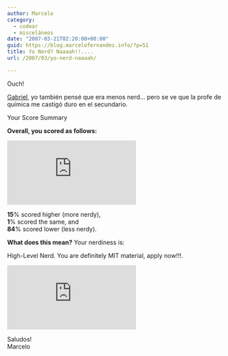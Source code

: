 ```yaml
---
author: Marcelo
category:
  - codear
  - misceláneos
date: "2007-03-21T02:20:00+00:00"
guid: https://blog.marcelofernandez.info/?p=51
title: Yo Nerd? Naaaah!!....
url: /2007/03/yo-nerd-naaaah/

---
```

Ouch!

[Gabriel](http://www.glanzani.com.ar/?p=141), yo también pensé que era menos nerd... pero se ve que la profe de química me castigó duro en el secundario.

Your Score Summary

**Overall, you scored as follows:**

![](http://www.nerdtests.com/thetester/images/php/weird_bar.php?high=15&low=84)

**15**% scored higher (more nerdy),  
**1**% scored the same, and  
**84**% scored lower (less nerdy).

**What does this mean?** Your nerdiness is:

High-Level Nerd. You are definitely MIT material, apply now!!!.


[![I am nerdier than 84% of all people. Are you nerdier? Click here to find out!](http://www.nerdtests.com/images/ft/nq.php?val=5753)](http://www.nerdtests.com/ft_nq.php?im)  

Saludos!  
Marcelo
